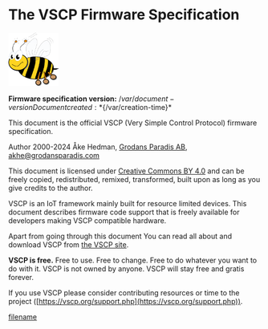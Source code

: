 # The VSCP Firmware Specification

![VSCP logo](./images/logo_100.png)

**Firmware specification version:** ${/var/document-version}
Document created: *${/var/creation-time}*  
  
This document is the official VSCP (Very Simple Control Protocol) firmware specification. 

Author 2000-2024 Åke Hedman, [Grodans Paradis AB](https://www.grodansparadis.com), [akhe@grodansparadis.com](akhe@grodansparadis.com)  

This document is licensed under [Creative Commons BY 4.0](https://creativecommons.org/licenses/by/4.0/) and can be freely copied, redistributed, remixed, transformed, built upon as long as you give credits to the author.

VSCP is an IoT framework mainly built for resource limited devices. This document describes firmware code support that is freely available for developers making VSCP compatible hardware.

Apart from going through this document You can read all about and download VSCP from [the VSCP site](https://www.vscp.org). 

**VSCP is free.** Free to use. Free to change. Free to do whatever you want to do with it. VSCP is not owned by anyone. VSCP will stay free and gratis forever.

If you use VSCP please consider contributing resources or time to the project ([https://vscp.org/support.php](https://vscp.org/support.php)). 


[filename](./bottom_copyright.md ':include')



